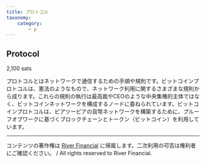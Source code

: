 ```yaml
---
title: プロトコル
taxonomy:
    category:
        - p
---
```


## Protocol
2,100 sats

プロトコルとはネットワークで通信するための手順や規則です。ビットコインプロトコルは、憲法のようなもので、ネットワーク利用に関するさまざまな規則から成ります。これらの規則の執行は最高裁やCEOのような中央集権的主体ではなく、ビットコインネットワークを構成するノードに委ねられています。ビットコインプロトコルは、ピアツーピアの貨幣ネットワークを構築するために、プルーフオブワークに基づくブロックチェーンとトークン（ビットコイン）を利用しています。

---
コンテンツの著作権は [River Financial](https://river.com/) に帰属します。二次利用の可否は権利者にご確認ください。 / All rights reserved to River Financial.
